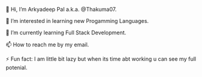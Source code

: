 👋 Hi, I’m Arkyadeep Pal a.k.a. @Thakuma07.

👀 I’m interested in learning new Progamming Languages.

🌱 I’m currently learning Full Stack Development.

📫 How to reach me by my email.

⚡ Fun fact: I am little bit lazy but when its time abt working u can see my full potenial.
